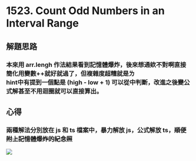# 1523. Count Odd Numbers in an Interval Range

## 解題思路
### 本來用 arr.lengh 作法結果看到記憶體爆炸，後來想通欸不對啊直接簡化用變數++就好就過了，但複雜度超糟就是ㄌ <br> hint中有提到一個點是 (high - low + 1) 可以從中判斷，改進之後變公式解甚至不用迴圈就可以直接算出。

## 心得
### 兩種解法分別放在 js 和 ts 檔案中，暴力解放 js，公式解放 ts，~~順便附上記憶體爆炸的紀念照~~

![](https://i.imgur.com/4j0NyKG.png)